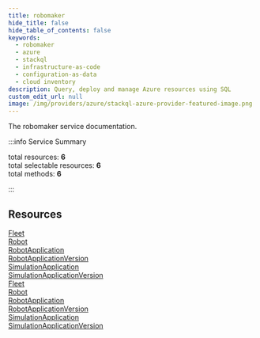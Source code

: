```yaml
---
title: robomaker
hide_title: false
hide_table_of_contents: false
keywords:
  - robomaker
  - azure
  - stackql
  - infrastructure-as-code
  - configuration-as-data
  - cloud inventory
description: Query, deploy and manage Azure resources using SQL
custom_edit_url: null
image: /img/providers/azure/stackql-azure-provider-featured-image.png
---
```


The robomaker service documentation.

:::info Service Summary

<div class="row">
<div class="providerDocColumn">
<span>total resources:&nbsp;<b>6</b></span><br />
<span>total selectable resources:&nbsp;<b>6</b></span><br />
<span>total methods:&nbsp;<b>6</b></span><br />
</div>
</div>

:::

## Resources
<div class="row">
<div class="providerDocColumn">
<a href="/providers/azure/robomaker/Fleet/">Fleet</a><br />
<a href="/providers/azure/robomaker/Robot/">Robot</a><br />
<a href="/providers/azure/robomaker/RobotApplication/">RobotApplication</a><br />
<a href="/providers/azure/robomaker/RobotApplicationVersion/">RobotApplicationVersion</a><br />
<a href="/providers/azure/robomaker/SimulationApplication/">SimulationApplication</a><br />
<a href="/providers/azure/robomaker/SimulationApplicationVersion/">SimulationApplicationVersion</a>
</div>
<div class="providerDocColumn">
<a href="/providers/azure/robomaker/Fleet/">Fleet</a><br />
<a href="/providers/azure/robomaker/Robot/">Robot</a><br />
<a href="/providers/azure/robomaker/RobotApplication/">RobotApplication</a><br />
<a href="/providers/azure/robomaker/RobotApplicationVersion/">RobotApplicationVersion</a><br />
<a href="/providers/azure/robomaker/SimulationApplication/">SimulationApplication</a><br />
<a href="/providers/azure/robomaker/SimulationApplicationVersion/">SimulationApplicationVersion</a>
</div>
</div>